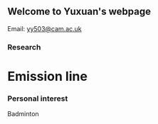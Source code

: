 ## Welcome to Yuxuan's webpage
 
Email: yy503@cam.ac.uk

### Research 


# Emission line 

### Personal interest
Badminton


